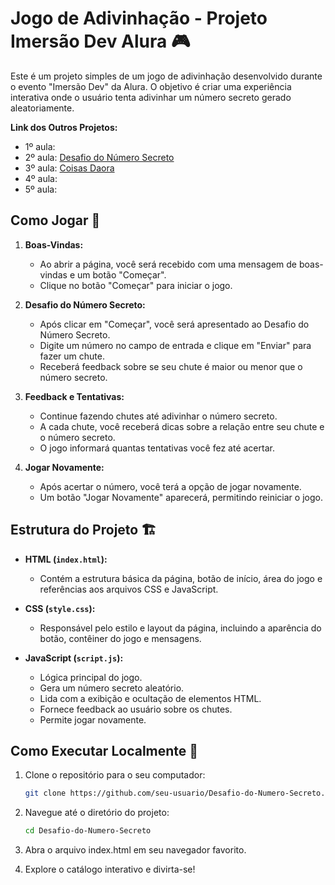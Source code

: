 # Jogo de Adivinhação - Projeto Imersão Dev Alura 🎮

Este é um projeto simples de um jogo de adivinhação desenvolvido durante o evento "Imersão Dev" da Alura. O objetivo é criar uma experiência interativa onde o usuário tenta adivinhar um número secreto gerado aleatoriamente.

**Link dos Outros Projetos:**
- 1º aula:
- 2º aula: [Desafio do Número Secreto](https://github.com/n33miaz/Desafio-do-Numero-Secreto)
- 3º aula: [Coisas Daora](https://github.com/n33miaz/Coisas-Daora)
- 4º aula:
- 5º aula:

## Como Jogar 🤔

1. **Boas-Vindas:**
   - Ao abrir a página, você será recebido com uma mensagem de boas-vindas e um botão "Começar".
   - Clique no botão "Começar" para iniciar o jogo.

2. **Desafio do Número Secreto:**
   - Após clicar em "Começar", você será apresentado ao Desafio do Número Secreto.
   - Digite um número no campo de entrada e clique em "Enviar" para fazer um chute.
   - Receberá feedback sobre se seu chute é maior ou menor que o número secreto.

3. **Feedback e Tentativas:**
   - Continue fazendo chutes até adivinhar o número secreto.
   - A cada chute, você receberá dicas sobre a relação entre seu chute e o número secreto.
   - O jogo informará quantas tentativas você fez até acertar.

4. **Jogar Novamente:**
   - Após acertar o número, você terá a opção de jogar novamente.
   - Um botão "Jogar Novamente" aparecerá, permitindo reiniciar o jogo.

## Estrutura do Projeto 🏗️

- **HTML (`index.html`):**
  - Contém a estrutura básica da página, botão de início, área do jogo e referências aos arquivos CSS e JavaScript.

- **CSS (`style.css`):**
  - Responsável pelo estilo e layout da página, incluindo a aparência do botão, contêiner do jogo e mensagens.

- **JavaScript (`script.js`):**
  - Lógica principal do jogo.
  - Gera um número secreto aleatório.
  - Lida com a exibição e ocultação de elementos HTML.
  - Fornece feedback ao usuário sobre os chutes.
  - Permite jogar novamente.

## Como Executar Localmente 🚀

1. Clone o repositório para o seu computador:
   ```bash
   git clone https://github.com/seu-usuario/Desafio-do-Numero-Secreto.git

2. Navegue até o diretório do projeto:
   ```bash
   cd Desafio-do-Numero-Secreto

3. Abra o arquivo index.html em seu navegador favorito.

4. Explore o catálogo interativo e divirta-se!
